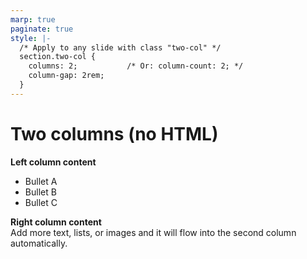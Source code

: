 ```yaml
---
marp: true
paginate: true
style: |-
  /* Apply to any slide with class "two-col" */
  section.two-col {
    columns: 2;           /* Or: column-count: 2; */
    column-gap: 2rem;
  }
---
```


<!-- _class: two-col -->

# Two columns (no HTML)

**Left column content**  
- Bullet A
- Bullet B
- Bullet C

**Right column content**  
Add more text, lists, or images and it will flow into the second column automatically.
